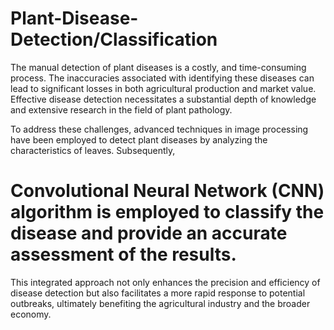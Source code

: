 # Plant-Disease-Detection/Classification 

The manual detection of plant diseases is a  costly, and time-consuming process. The inaccuracies associated with identifying these diseases can lead to significant losses in both agricultural production and market value. Effective disease detection necessitates a substantial depth of knowledge and extensive research in the field of plant pathology.

To address these challenges, advanced techniques in image processing have been employed to detect plant diseases by analyzing the characteristics of leaves. Subsequently, 
# Convolutional Neural Network (CNN)  algorithm is employed to classify the disease and provide an accurate assessment of the results.



This integrated approach not only enhances the precision and efficiency of disease detection but also facilitates a more rapid response to potential outbreaks, ultimately benefiting the agricultural industry and the broader economy.
